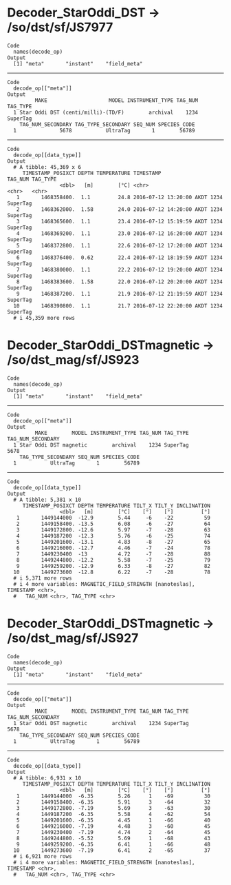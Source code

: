 # Decoder_StarOddi_DST -> /so/dst/sf/JS7977

    Code
      names(decode_op)
    Output
      [1] "meta"       "instant"    "field_meta"

---

    Code
      decode_op[["meta"]]
    Output
             MAKE                    MODEL INSTRUMENT_TYPE TAG_NUM TAG_TYPE
      1 Star Oddi DST (centi/milli)-(TD/F)        archival    1234 SuperTag
        TAG_NUM_SECONDARY TAG_TYPE_SECONDARY SEQ_NUM SPECIES_CODE
      1              5678           UltraTag       1        56789

---

    Code
      decode_op[[data_type]]
    Output
      # A tibble: 45,369 x 6
         TIMESTAMP_POSIXCT DEPTH TEMPERATURE TIMESTAMP                TAG_NUM TAG_TYPE
                     <dbl>   [m]        [°C] <chr>                    <chr>   <chr>   
       1       1468358400.  1.1         24.8 2016-07-12 13:20:00 AKDT 1234    SuperTag
       2       1468362000.  1.58        24.0 2016-07-12 14:20:00 AKDT 1234    SuperTag
       3       1468365600.  1.1         23.4 2016-07-12 15:19:59 AKDT 1234    SuperTag
       4       1468369200.  1.1         23.0 2016-07-12 16:20:00 AKDT 1234    SuperTag
       5       1468372800.  1.1         22.6 2016-07-12 17:20:00 AKDT 1234    SuperTag
       6       1468376400.  0.62        22.4 2016-07-12 18:19:59 AKDT 1234    SuperTag
       7       1468380000.  1.1         22.2 2016-07-12 19:20:00 AKDT 1234    SuperTag
       8       1468383600.  1.58        22.0 2016-07-12 20:20:00 AKDT 1234    SuperTag
       9       1468387200.  1.1         21.9 2016-07-12 21:19:59 AKDT 1234    SuperTag
      10       1468390800.  1.1         21.7 2016-07-12 22:20:00 AKDT 1234    SuperTag
      # i 45,359 more rows

# Decoder_StarOddi_DSTmagnetic -> /so/dst_mag/sf/JS923

    Code
      names(decode_op)
    Output
      [1] "meta"       "instant"    "field_meta"

---

    Code
      decode_op[["meta"]]
    Output
             MAKE        MODEL INSTRUMENT_TYPE TAG_NUM TAG_TYPE TAG_NUM_SECONDARY
      1 Star Oddi DST magnetic        archival    1234 SuperTag              5678
        TAG_TYPE_SECONDARY SEQ_NUM SPECIES_CODE
      1           UltraTag       1        56789

---

    Code
      decode_op[[data_type]]
    Output
      # A tibble: 5,381 x 10
         TIMESTAMP_POSIXCT DEPTH TEMPERATURE TILT_X TILT_Y INCLINATION
                     <dbl>   [m]        [°C]    [°]    [°]         [°]
       1       1449144000  -12.9        5.44     -6    -22          59
       2       1449158400. -13.5        6.08     -6    -27          64
       3       1449172800. -12.6        5.97     -7    -28          63
       4       1449187200  -12.3        5.76     -6    -25          74
       5       1449201600. -13.1        4.83     -8    -27          65
       6       1449216000. -12.7        4.46     -7    -24          78
       7       1449230400  -13          4.72     -7    -28          88
       8       1449244800. -12.2        5.58     -7    -25          79
       9       1449259200. -12.9        6.33     -8    -27          82
      10       1449273600  -12.8        6.22     -7    -28          78
      # i 5,371 more rows
      # i 4 more variables: MAGNETIC_FIELD_STRENGTH [nanoteslas], TIMESTAMP <chr>,
      #   TAG_NUM <chr>, TAG_TYPE <chr>

# Decoder_StarOddi_DSTmagnetic -> /so/dst_mag/sf/JS927

    Code
      names(decode_op)
    Output
      [1] "meta"       "instant"    "field_meta"

---

    Code
      decode_op[["meta"]]
    Output
             MAKE        MODEL INSTRUMENT_TYPE TAG_NUM TAG_TYPE TAG_NUM_SECONDARY
      1 Star Oddi DST magnetic        archival    1234 SuperTag              5678
        TAG_TYPE_SECONDARY SEQ_NUM SPECIES_CODE
      1           UltraTag       1        56789

---

    Code
      decode_op[[data_type]]
    Output
      # A tibble: 6,931 x 10
         TIMESTAMP_POSIXCT DEPTH TEMPERATURE TILT_X TILT_Y INCLINATION
                     <dbl>   [m]        [°C]    [°]    [°]         [°]
       1       1449144000  -6.35        5.26      1    -69          30
       2       1449158400. -6.35        5.91      3    -64          32
       3       1449172800. -7.19        5.69      3    -63          30
       4       1449187200  -6.35        5.58      4    -62          54
       5       1449201600. -6.35        4.45      1    -66          40
       6       1449216000. -7.19        4.48      3    -60          45
       7       1449230400  -7.19        4.74      2    -64          45
       8       1449244800. -5.52        5.69      1    -68          43
       9       1449259200. -6.35        6.41      1    -66          48
      10       1449273600  -7.19        6.41      2    -65          37
      # i 6,921 more rows
      # i 4 more variables: MAGNETIC_FIELD_STRENGTH [nanoteslas], TIMESTAMP <chr>,
      #   TAG_NUM <chr>, TAG_TYPE <chr>

